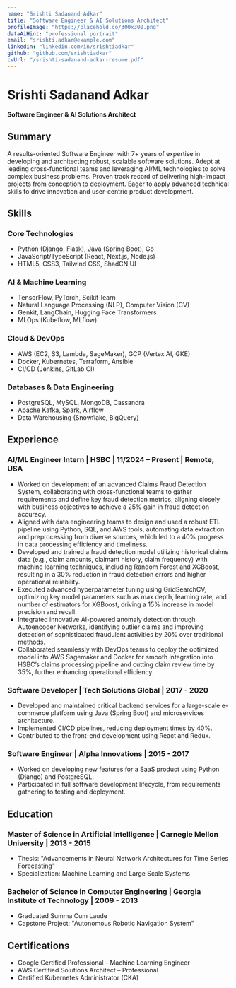 ```yaml
---
name: "Srishti Sadanand Adkar"
title: "Software Engineer & AI Solutions Architect"
profileImage: "https://placehold.co/300x300.png"
dataAiHint: "professional portrait"
email: "srishti.adkar@example.com"
linkedin: "linkedin.com/in/srishtiadkar"
github: "github.com/srishtiadkar"
cvUrl: "/srishti-sadanand-adkar-resume.pdf" 
---
```


# Srishti Sadanand Adkar
**Software Engineer & AI Solutions Architect**

## Summary
A results-oriented Software Engineer with 7+ years of expertise in developing and architecting robust, scalable software solutions. Adept at leading cross-functional teams and leveraging AI/ML technologies to solve complex business problems. Proven track record of delivering high-impact projects from conception to deployment. Eager to apply advanced technical skills to drive innovation and user-centric product development.

## Skills

### Core Technologies
- Python (Django, Flask), Java (Spring Boot), Go
- JavaScript/TypeScript (React, Next.js, Node.js)
- HTML5, CSS3, Tailwind CSS, ShadCN UI

### AI & Machine Learning
- TensorFlow, PyTorch, Scikit-learn
- Natural Language Processing (NLP), Computer Vision (CV)
- Genkit, LangChain, Hugging Face Transformers
- MLOps (Kubeflow, MLflow)

### Cloud & DevOps
- AWS (EC2, S3, Lambda, SageMaker), GCP (Vertex AI, GKE)
- Docker, Kubernetes, Terraform, Ansible
- CI/CD (Jenkins, GitLab CI)

### Databases & Data Engineering
- PostgreSQL, MySQL, MongoDB, Cassandra
- Apache Kafka, Spark, Airflow
- Data Warehousing (Snowflake, BigQuery)

## Experience

### AI/ML Engineer Intern | HSBC | 11/2024 – Present | Remote, USA
- Worked on development of an advanced Claims Fraud Detection System, collaborating with cross-functional teams to gather requirements and define key fraud detection metrics, aligning closely with business objectives to achieve a 25% gain in fraud detection accuracy.
- Aligned with data engineering teams to design and used a robust ETL pipeline using Python, SQL, and AWS tools, automating data extraction and preprocessing from diverse sources, which led to a 40% progress in data processing efficiency and timeliness.
- Developed and trained a fraud detection model utilizing historical claims data (e.g., claim amounts, claimant history, claim frequency) with machine learning techniques, including Random Forest and XGBoost, resulting in a 30% reduction in fraud detection errors and higher operational reliability.
- Executed advanced hyperparameter tuning using GridSearchCV, optimizing key model parameters such as max depth, learning rate, and number of estimators for XGBoost, driving a 15% increase in model precision and recall.
- Integrated innovative AI-powered anomaly detection through Autoencoder Networks, identifying outlier claims and improving detection of sophisticated fraudulent activities by 20% over traditional methods.
- Collaborated seamlessly with DevOps teams to deploy the optimized model into AWS Sagemaker and Docker for smooth integration into HSBC’s claims processing pipeline and cutting claim review time by 35%, further enhancing operational efficiency.

### Software Developer | Tech Solutions Global | 2017 - 2020
- Developed and maintained critical backend services for a large-scale e-commerce platform using Java (Spring Boot) and microservices architecture.
- Implemented CI/CD pipelines, reducing deployment times by 40%.
- Contributed to the front-end development using React and Redux.

### Software Engineer | Alpha Innovations | 2015 - 2017
- Worked on developing new features for a SaaS product using Python (Django) and PostgreSQL.
- Participated in full software development lifecycle, from requirements gathering to testing and deployment.

## Education

### Master of Science in Artificial Intelligence | Carnegie Mellon University | 2013 - 2015
- Thesis: "Advancements in Neural Network Architectures for Time Series Forecasting"
- Specialization: Machine Learning and Large Scale Systems

### Bachelor of Science in Computer Engineering | Georgia Institute of Technology | 2009 - 2013
- Graduated Summa Cum Laude
- Capstone Project: "Autonomous Robotic Navigation System"

## Certifications
- Google Certified Professional - Machine Learning Engineer
- AWS Certified Solutions Architect – Professional
- Certified Kubernetes Administrator (CKA)


